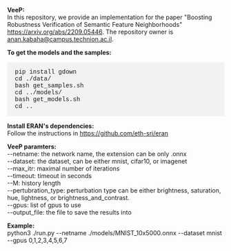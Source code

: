 <strong>VeeP:</strong><br />
In this repository, we provide an implementation for the paper "Boosting Robustness Verification of Semantic Feature Neighborhoods" https://arxiv.org/abs/2209.05446. The repository owner is anan.kabaha@campus.technion.ac.il. 

<strong>To get the models and the samples:</strong><br />

<div style="background-color: #f2f2f2; padding: 1px;">
  <pre style="font-family: 'Courier New', monospace; font-size: 14px;">
  pip install gdown
  cd ./data/
  bash get_samples.sh
  cd ../models/
  bash get_models.sh
  cd ..
</pre>
</div>

<strong>Install ERAN's dependencies:</strong><br />
Follow the instructions in https://github.com/eth-sri/eran <br/>

<strong>VeeP paramters:</strong><br />
--netname: the network name, the extension can be only .onnx<br />
--dataset: the dataset, can be either mnist, cifar10, or imagenet<br />
--max_itr: maximal number of iterations<br />
--timeout: timeout in seconds<br />
--M: history length<br />
--pertubration_type: perturbation type can be either brightness, saturation, hue, lightness, or brightness_and_contrast.<br />
--gpus: list of gpus to use<br />
--output_file: the file to save the results into<br />

<strong>Example:</strong><br />
python3 ./run.py --netname ./models/MNIST_10x5000.onnx --dataset mnist --gpus 0,1,2,3,4,5,6,7 
